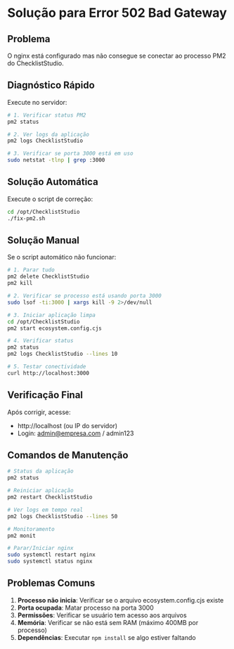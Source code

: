 # Solução para Error 502 Bad Gateway

## Problema
O nginx está configurado mas não consegue se conectar ao processo PM2 do ChecklistStudio.

## Diagnóstico Rápido

Execute no servidor:

```bash
# 1. Verificar status PM2
pm2 status

# 2. Ver logs da aplicação
pm2 logs ChecklistStudio

# 3. Verificar se porta 3000 está em uso
sudo netstat -tlnp | grep :3000
```

## Solução Automática

Execute o script de correção:

```bash
cd /opt/ChecklistStudio
./fix-pm2.sh
```

## Solução Manual

Se o script automático não funcionar:

```bash
# 1. Parar tudo
pm2 delete ChecklistStudio
pm2 kill

# 2. Verificar se processo está usando porta 3000
sudo lsof -ti:3000 | xargs kill -9 2>/dev/null

# 3. Iniciar aplicação limpa
cd /opt/ChecklistStudio
pm2 start ecosystem.config.cjs

# 4. Verificar status
pm2 status
pm2 logs ChecklistStudio --lines 10

# 5. Testar conectividade
curl http://localhost:3000
```

## Verificação Final

Após corrigir, acesse:
- http://localhost (ou IP do servidor)
- Login: admin@empresa.com / admin123

## Comandos de Manutenção

```bash
# Status da aplicação
pm2 status

# Reiniciar aplicação
pm2 restart ChecklistStudio

# Ver logs em tempo real
pm2 logs ChecklistStudio --lines 50

# Monitoramento
pm2 monit

# Parar/Iniciar nginx
sudo systemctl restart nginx
sudo systemctl status nginx
```

## Problemas Comuns

1. **Processo não inicia**: Verificar se o arquivo ecosystem.config.cjs existe
2. **Porta ocupada**: Matar processo na porta 3000
3. **Permissões**: Verificar se usuário tem acesso aos arquivos
4. **Memória**: Verificar se não está sem RAM (máximo 400MB por processo)
5. **Dependências**: Executar `npm install` se algo estiver faltando
